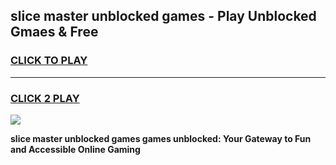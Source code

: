 
## slice master unblocked games - Play Unblocked Gmaes & Free
<h3>
<a href="https://premium.freeplayer.one?title=slice_master_unblocked_games&ref=20F">CLICK TO PLAY</a></h3>
<hr>

<h3>
<a href="https://premium.freeplayer.one?title=slice_master_unblocked_games&ref=20F">CLICK 2 PLAY</a>
  
</h3>

<a href="https://premium.freeplayer.one?title=slice_master_unblocked_games&ref=20F/"><img src="https://clearcache.store/games.png"></a>


**slice master unblocked games games unblocked: Your Gateway to Fun and Accessible Online Gaming**
